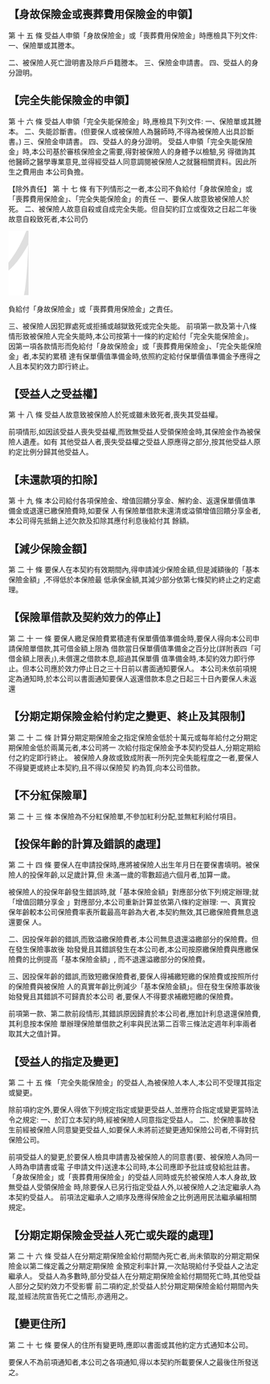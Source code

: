 
## 【身故保險金或喪葬費用保險金的申領】

第 十 五 條 受益人申領「身故保險金」或「喪葬費用保險金」時應檢具下列文件:
一、保險單或其謄本。

二、被保險人死亡證明書及除戶戶籍謄本。 三、保險金申請書。 四、受益人的身分證明。

## 【完全失能保險金的申領】

第 十 六 條 受益人申領「完全失能保險金」時,應檢具下列文件:
一、保險單或其謄本。 二、失能診斷書。(但要保人或被保險人為醫師時,不得為被保險人出具診斷書。) 三、保險金申請書。 四、受益人的身分證明。 受益人申領「完全失能保險金」時,本公司基於審核保險金之需要,得對被保險人的身體予以檢驗,另 得徵詢其他醫師之醫學專業意見,並得經受益人同意調閱被保險人之就醫相關資料。因此所生之費用由 本公司負擔。

【除外責任】
第 十 七 條 有下列情形之一者,本公司不負給付「身故保險金」或「喪葬費用保險金」、「完全失能保險金」的責任 一、要保人故意致被保險人於死。 二、被保險人故意自殺或自成完全失能。但自契約訂立或復效之日起二年後故意自殺致死者,本公司仍

![0_image_0.png](0_image_0.png)

負給付「身故保險金」或「喪葬費用保險金」之責任。

三、被保險人因犯罪處死或拒捕或越獄致死或完全失能。 前項第一款及第十八條情形致被保險人完全失能時,本公司按第十一條的約定給付「完全失能保險金」。 因第一項各款情形而免給付「身故保險金」或「喪葬費用保險金」、「完全失能保險金」者,本契約累積 達有保單價值準備金時,依照約定給付保單價值準備金予應得之人且本契約效力即行終止。

## 【受益人之受益權】

第 十 八 條 受益人故意致被保險人於死或雖未致死者,喪失其受益權。

前項情形,如因該受益人喪失受益權,而致無受益人受領保險金時,其保險金作為被保險人遺產。如有 其他受益人者,喪失受益權之受益人原應得之部分,按其他受益人原約定比例分歸其他受益人。

## 【未還款項的扣除】

第 十 九 條 本公司給付各項保險金、增值回饋分享金、解約金、返還保單價值準備金或退還已繳保險費時,如要保 人有保險單借款未還清或溢領增值回饋分享金者,本公司得先抵銷上述欠款及扣除其應付利息後給付其 餘額。

## 【減少保險金額】

第 二 十 條 要保人在本契約有效期間內,得申請減少保險金額,但是減額後的「基本保險金額」,不得低於本保險最 低承保金額,其減少部分依第七條契約終止之約定處理。

## 【保險單借款及契約效力的停止】

第 二 十 一 條 要保人繳足保險費累積達有保單價值準備金時,要保人得向本公司申請保險單借款,其可借金額上限為 借款當日保單價值準備金之百分比(詳附表四「可借金額上限表」),未償還之借款本息,超過其保單價 值準備金時,本契約效力即行停止。但本公司應於效力停止日之三十日前以書面通知要保人。 本公司未依前項規定為通知時,於本公司以書面通知要保人返還借款本息之日起三十日內要保人未返還

## 【分期定期保險金給付約定之變更、終止及其限制】

第 二 十 二 條 計算分期定期保險金之指定保險金低於十萬元或每年給付之分期定期保險金低於兩萬元者,本公司將一 次給付指定保險金予本契約受益人,分期定期給付之約定即行終止。 被保險人身故或致成附表一所列完全失能程度之一者,要保人不得變更或終止本契約,且不得以保險契 約為質,向本公司借款。

## 【不分紅保險單】

第 二 十 三 條 本保險為不分紅保險單,不參加紅利分配,並無紅利給付項目。

## 【投保年齡的計算及錯誤的處理】

第 二 十 四 條 要保人在申請投保時,應將被保險人出生年月日在要保書填明。被保險人的投保年齡,以足歲計算,但 未滿一歲的零數超過六個月者,加算一歲。

被保險人的投保年齡發生錯誤時,就「基本保險金額」對應部分依下列規定辦理;就「增值回饋分享金 」對應部分,本公司重新計算並依第八條約定辦理: 一、真實投保年齡較本公司保險費率表所載最高年齡為大者,本契約無效,其已繳保險費無息退還要保 人。

二、因投保年齡的錯誤,而致溢繳保險費者,本公司無息退還溢繳部分的保險費。但在發生保險事故後 始發覺且其錯誤發生在本公司者,本公司按原繳保險費與應繳保險費的比例提高「基本保險金額」, 而不退還溢繳部分的保險費。

三、因投保年齡的錯誤,而致短繳保險費者,要保人得補繳短繳的保險費或按照所付的保險費與被保險 人的真實年齡比例減少「基本保險金額」。但在發生保險事故後始發覺且其錯誤不可歸責於本公司 者,要保人不得要求補繳短繳的保險費。

前項第一款、第二款前段情形,其錯誤原因歸責於本公司者,應加計利息退還保險費,其利息按本保險 單辦理保險單借款之利率與民法第二百零三條法定週年利率兩者取其大之值計算。

## 【受益人的指定及變更】

第 二 十 五 條 「完全失能保險金」的受益人,為被保險人本人,本公司不受理其指定或變更。

除前項約定外,要保人得依下列規定指定或變更受益人,並應符合指定或變更當時法令之規定: 一、於訂立本契約時,經被保險人同意指定受益人。 二、於保險事故發生前經被保險人同意變更受益人,如要保人未將前述變更通知保險公司者,不得對抗 保險公司。

前項受益人的變更,於要保人檢具申請書及被保險人的同意書(要、被保險人為同一人時為申請書或電 子申請文件)送達本公司時,本公司應即予批註或發給批註書。 「身故保險金」或「喪葬費用保險金」的受益人同時或先於被保險人本人身故,致無受益人受領保險金 時,除要保人已另行指定受益人外,以被保險人之法定繼承人為本契約受益人。 前項法定繼承人之順序及應得保險金之比例適用民法繼承編相關規定。

## 【分期定期保險金受益人死亡或失蹤的處理】

第 二 十 六 條 受益人在分期定期保險金給付期間內死亡者,尚未領取的分期定期保險金以第二條定義之分期定期保險 金預定利率計算,一次貼現給付予受益人之法定繼承人。 受益人為多數時,部分受益人在分期定期保險金給付期間死亡時,其他受益人部分之契約效力不受影響 前二項約定,於受益人於分期定期保險金給付期間內失蹤,並經法院宣告死亡之情形,亦適用之。

## 【變更住所】

第 二 十 七 條 要保人的住所有變更時,應即以書面或其他約定方式通知本公司。

要保人不為前項通知者,本公司之各項通知,得以本契約所載要保人之最後住所發送之。